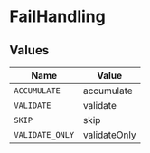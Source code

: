 # FailHandling


## Values

| Name            | Value           |
| --------------- | --------------- |
| `ACCUMULATE`    | accumulate      |
| `VALIDATE`      | validate        |
| `SKIP`          | skip            |
| `VALIDATE_ONLY` | validateOnly    |